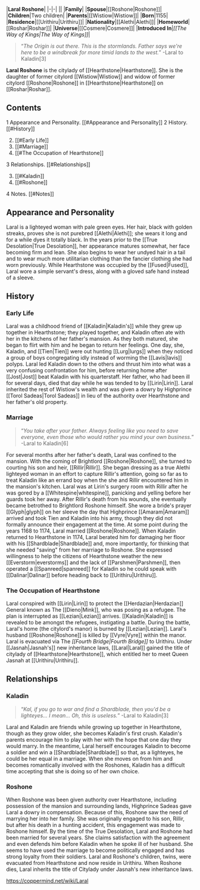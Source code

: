 |**Laral Roshone**|
|-|-|
||
|**Family**|
|**Spouse**|[[Roshone\|Roshone]]|
|**Children**|Two children|
|**Parents**|[[Wistiow\|Wistiow]]|
|**Born**|1155|
|**Residence**|[[Urithiru\|Urithiru]]|
|**Nationality**|[[Alethi\|Alethi]]|
|**Homeworld**|[[Roshar\|Roshar]]|
|**Universe**|[[Cosmere\|Cosmere]]|
|**Introduced In**|*[[The Way of Kings\|The Way of Kings]]*|

>“*The Origin is out there. This is the stormlands. Father says we're here to be a windbreak for more timid lands to the west.*”
\-Laral to Kaladin[3]


**Laral Roshone** is the citylady of [[Hearthstone\|Hearthstone]]. She is the daughter of former citylord [[Wistiow\|Wistiow]] and widow of former citylord [[Roshone\|Roshone]] in [[Hearthstone\|Hearthstone]] on [[Roshar\|Roshar]].

## Contents

1 Appearance and Personality. [[#Appearance and Personality]] 
2 History. [[#History]] 

2. [[#Early Life]] 
2. [[#Marriage]] 
2. [[#The Occupation of Hearthstone]] 


3 Relationships. [[#Relationships]] 

3. [[#Kaladin]] 
3. [[#Roshone]] 


4 Notes. [[#Notes]] 


## Appearance and Personality
Laral is a lighteyed woman with pale green eyes. Her hair, black with golden streaks, proves she is not purebred [[Alethi\|Alethi]]; she wears it long and for a while dyes it totally black.
In the years prior to the [[True Desolation\|True Desolation]], her appearance matures somewhat, her face becoming firm and lean. She also begins to wear her undyed hair in a tail and to wear much more utilitarian clothing than the fancier clothing she had worn previously.
While Hearthstone was occupied by the [[Fused\|Fused]], Laral wore a simple servant's dress, along with a gloved safe hand instead of a sleeve.

## History
 
### Early Life
Laral was a childhood friend of [[Kaladin\|Kaladin's]] while they grew up together in Hearthstone; they played together, and Kaladin often ate with her in the kitchens of her father's mansion. As they both matured, she began to flirt with him and he began to return her feelings. One day, she, Kaladin, and [[Tien\|Tien]] were out hunting [[Lurg\|lurgs]] when they noticed a group of boys congregating idly instead of worming the [[Lavis\|lavis]] polyps. Laral led Kaladin down to the others and thrust him into what was a very confusing confrontation for him, before returning home after [[Jost\|Jost]] beat Kaladin with his quarterstaff. Her father, who had been ill for several days, died that day while he was tended to by [[Lirin\|Lirin]]. Laral inherited the rest of Wistiow's wealth and was given a dowry by Highprince [[Torol Sadeas\|Torol Sadeas]] in lieu of the authority over Hearthstone and her father's old property.

### Marriage
>“*You take after your father. Always feeling like you need to save everyone, even those who would rather you mind your own business.*”
\-Laral to Kaladin[6]

For several months after her father's death, Laral was confined to the mansion. With the coming of Brightlord [[Roshone\|Roshone]], she turned to courting his son and heir, [[Rillir\|Rillir]]. She began dressing as a true Alethi lighteyed woman in an effort to capture Rillir's attention, going so far as to treat Kaladin like an errand boy when the she and Rillir encountered him in the mansion's kitchen.
Laral was at Lirin's surgery room with Rillir after he was gored by a [[Whitespine\|whitespine]], panicking and yelling before her guards took her away. After Rillir's death from his wounds, she eventually became betrothed to Brightlord Roshone himself. She wore a bride's prayer [[Glyph\|glyph]] on her sleeve the day that Highprince [[Amaram\|Amaram]] arrived and took Tien and Kaladin into his army, though they did not formally announce their engagement at the time.
At some point during the years 1168 to 1174, Laral married [[Roshone\|Roshone]].
When Kaladin returned to Hearthstone in 1174, Laral berated him for damaging her floor with his [[Shardblade\|Shardblade]] and, more importantly, for thinking that she needed "saving" from her marriage to Roshone. She expressed willingness to help the citizens of Hearthstone weather the new [[Everstorm\|everstorms]] and the lack of [[Parshmen\|Parshmen]], then operated a [[Spanreed\|spanreed]] for Kaladin so he could speak with [[Dalinar\|Dalinar]] before heading back to [[Urithiru\|Urithiru]].

### The Occupation of Hearthstone
Laral conspired with [[Lirin\|Lirin]] to protect the [[Herdazian\|Herdazian]] General known as The [[Dieno\|Mink]], who was posing as a refugee. The plan is interrupted as [[Lezian\|Lezian]] arrives. [[Kaladin\|Kaladin]] is revealed to be amongst the refugees, instigating a battle. During the battle, Laral's home (the citylord's manor) is burned by [[Lezian\|Lezian]]. Laral's husband [[Roshone\|Roshone]] is killed by [[Vyre\|Vyre]] within the manor.
Laral is evacuated via The *[[Fourth Bridge\|Fourth Bridge]]* to Urithiru. Under [[Jasnah\|Jasnah's]] new inheritance laws, [[Laral\|Laral]] gained the title of citylady of [[Hearthstone\|Hearthstone]], which entitled her to meet Queen Jasnah at [[Urithiru\|Urithiru]].

## Relationships
### Kaladin
>“*Kal, if you go to war and find a Shardblade, then you'd be a lighteyes... I mean... Oh, this is useless.*”
\-Laral to Kaladin[3]


Laral and Kaladin are friends while growing up together in Hearthstone, though as they grow older, she becomes Kaladin's first crush. Kaladin's parents encourage him to play with her with the hope that one day they would marry. In the meantime, Laral herself encourages Kaladin to become a soldier and win a [[Shardblade\|Shardblade]] so that, as a lighteyes, he could be her equal in a marriage. When she moves on from him and becomes romantically involved with the Roshones, Kaladin has a difficult time accepting that she is doing so of her own choice.

### Roshone
 
When Roshone was been given authority over Hearthstone, including possession of the mansion and surrounding lands, Highprince Sadeas gave Laral a dowry in compensation. Because of this, Roshone saw the need of marrying her into her family. She was originally engaged to his son, Rillir, but after his death in a hunting accident, this engagement was made to Roshone himself.
By the time of the True Desolation, Laral and Roshone had been married for several years. She claims satisfaction with the agreement and even defends him before Kaladin when he spoke ill of her husband. She seems to have used the marriage to become politically engaged and has strong loyalty from their soldiers.
Laral and Roshone's children, twins, were evacuated from Hearthstone and now reside in Urithiru. When Roshone dies, Laral inherits the title of Citylady under Jasnah's new inheritance laws.



https://coppermind.net/wiki/Laral
